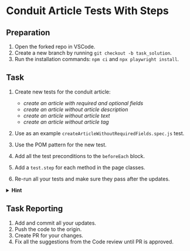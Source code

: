 # Conduit Article Tests With Steps

## Preparation

1. Open the forked repo in VSCode.
2. Create a new branch by running `git checkout -b task_solution`.
3. Run the installation commands: `npm ci` and `npx playwright install`.

## Task

1. Create new tests for the conduit article: 

    * *create an article with required and optional fields*
    * *create an article without article description* 
    * *create an article without article text* 
    * *create an article without article tag* 

2. Use as an example `createArticleWithoutRequiredFields.spec.js` test.
3. Use the POM pattern for the new test. 
4. Add all the test preconditions to the `beforeEach` block. 
5. Add a `test.step` for each method in the page classes.
6. Re-run all your tests and make sure they pass after the updates. 

<details>
  <summary><strong>Hint</strong></summary>

  
  When adding tags, use the `await page.keyboard.press('Enter');` method to enter the tag after filling it's value. You can read more about keyboard actions in the [documentation](https://playwright.dev/docs/api/class-keyboard). 
</details>

## Task Reporting

1. Add and commit all your updates. 
2. Push the code to the origin.
3. Create PR for your changes. 
4. Fix all the suggestions from the Code review until PR is approved.  

